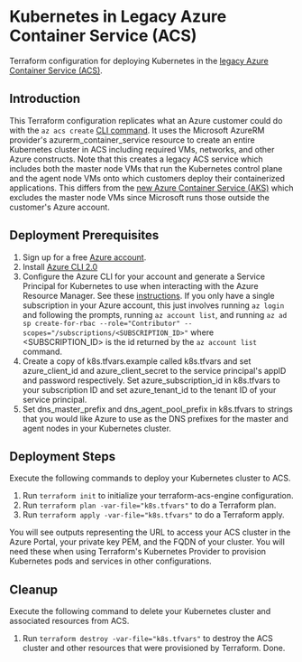 # Kubernetes in Legacy Azure Container Service (ACS)
Terraform configuration for deploying Kubernetes in the [legacy Azure Container Service (ACS)](https://docs.microsoft.com/en-us/azure/container-service/kubernetes/).

## Introduction
This Terraform configuration replicates what an Azure customer could do with the `az acs create` [CLI command](https://docs.microsoft.com/en-us/cli/azure/acs?view=azure-cli-latest#az_acs_create). It uses the Microsoft AzureRM provider's azurerm_container_service resource to create an entire Kubernetes cluster in ACS including required VMs, networks, and other Azure constructs. Note that this creates a legacy ACS service which includes both the master node VMs that run the Kubernetes control plane and the agent node VMs onto which customers deploy their containerized applications. This differs from the  [new Azure Container Service (AKS)](https://docs.microsoft.com/en-us/azure/aks/) which excludes the master node VMs since Microsoft runs those outside the customer's Azure account.

## Deployment Prerequisites

1. Sign up for a free [Azure account](https://azure.microsoft.com/en-us/free/).
1. Install [Azure CLI 2.0](https://docs.microsoft.com/en-us/cli/azure/install-azure-cli?view=azure-cli-latest)
1. Configure the Azure CLI for your account and generate a Service Principal for Kubernetes to use when interacting with the Azure Resource Manager. See these [instructions](https://www.terraform.io/docs/providers/azurerm/authenticating_via_service_principal.html). If you only have a single subscription in your Azure account, this just involves running `az login` and following the prompts, running `az account list`, and running `az ad sp create-for-rbac --role="Contributor" --scopes="/subscriptions/<SUBSCRIPTION_ID>"` where \<SUBSCRIPTION_ID\> is the id returned by the `az account list` command.
1. Create a copy of k8s.tfvars.example called k8s.tfvars and set azure_client_id and azure_client_secret to the service principal's appID and password respectively. Set azure_subscription_id in k8s.tfvars to your subscription ID and set azure_tenant_id to the tenant ID of your service principal.
1. Set dns_master_prefix and dns_agent_pool_prefix in k8s.tfvars to strings that you would like Azure to use as the DNS prefixes for the master and agent nodes in your Kubernetes cluster.

## Deployment Steps
Execute the following commands to deploy your Kubernetes cluster to ACS.

1. Run `terraform init` to initialize your terraform-acs-engine configuration.
1. Run `terraform plan -var-file="k8s.tfvars"` to do a Terraform plan.
1. Run `terraform apply -var-file="k8s.tfvars"` to do a Terraform apply.

You will see outputs representing the URL to access your ACS cluster in the Azure Portal, your private key PEM, and the FQDN of your cluster.  You will need these when using Terraform's Kubernetes Provider to provision Kubernetes pods and services in other configurations.

## Cleanup
Execute the following command to delete your Kubernetes cluster and associated resources from ACS.

1. Run `terraform destroy -var-file="k8s.tfvars"` to destroy the ACS cluster and other resources that were provisioned by Terraform. Done.
